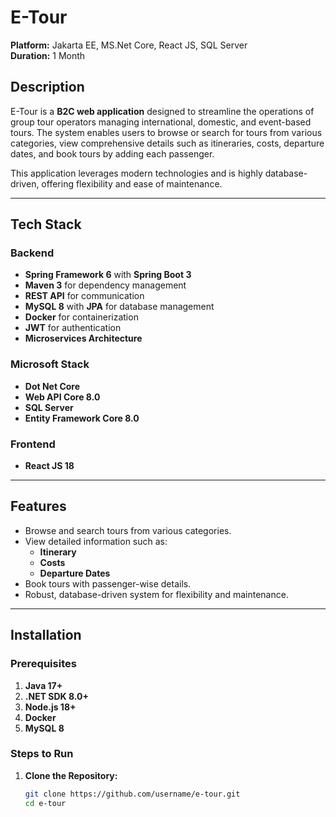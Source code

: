 # E-Tour

**Platform:** Jakarta EE, MS.Net Core, React JS, SQL Server  
**Duration:** 1 Month  

## Description  
E-Tour is a **B2C web application** designed to streamline the operations of group tour operators managing international, domestic, and event-based tours. The system enables users to browse or search for tours from various categories, view comprehensive details such as itineraries, costs, departure dates, and book tours by adding each passenger.

This application leverages modern technologies and is highly database-driven, offering flexibility and ease of maintenance.

---

## Tech Stack  
### **Backend**  
- **Spring Framework 6** with **Spring Boot 3**  
- **Maven 3** for dependency management  
- **REST API** for communication  
- **MySQL 8** with **JPA** for database management  
- **Docker** for containerization  
- **JWT** for authentication  
- **Microservices Architecture**  

### **Microsoft Stack**  
- **Dot Net Core**  
- **Web API Core 8.0**  
- **SQL Server**  
- **Entity Framework Core 8.0**  

### **Frontend**  
- **React JS 18**  

---

## Features  
- Browse and search tours from various categories.  
- View detailed information such as:  
  - **Itinerary**  
  - **Costs**  
  - **Departure Dates**  
- Book tours with passenger-wise details.  
- Robust, database-driven system for flexibility and maintenance.

---

## Installation  
### Prerequisites  
1. **Java 17+**  
2. **.NET SDK 8.0+**  
3. **Node.js 18+**  
4. **Docker**  
5. **MySQL 8** 

### Steps to Run  
1. **Clone the Repository:**  
   ```bash
   git clone https://github.com/username/e-tour.git
   cd e-tour
